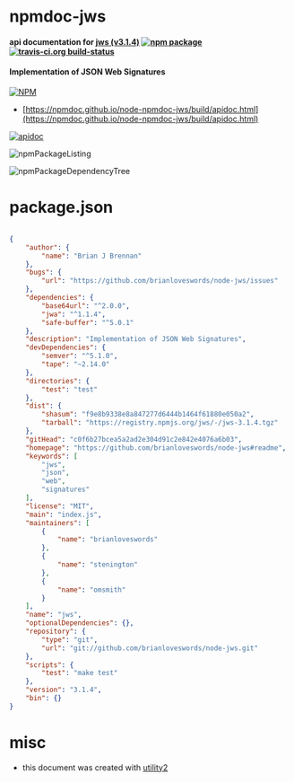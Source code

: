 # npmdoc-jws

#### api documentation for  [jws (v3.1.4)](https://github.com/brianloveswords/node-jws#readme)  [![npm package](https://img.shields.io/npm/v/npmdoc-jws.svg?style=flat-square)](https://www.npmjs.org/package/npmdoc-jws) [![travis-ci.org build-status](https://api.travis-ci.org/npmdoc/node-npmdoc-jws.svg)](https://travis-ci.org/npmdoc/node-npmdoc-jws)

#### Implementation of JSON Web Signatures

[![NPM](https://nodei.co/npm/jws.png?downloads=true&downloadRank=true&stars=true)](https://www.npmjs.com/package/jws)

- [https://npmdoc.github.io/node-npmdoc-jws/build/apidoc.html](https://npmdoc.github.io/node-npmdoc-jws/build/apidoc.html)

[![apidoc](https://npmdoc.github.io/node-npmdoc-jws/build/screenCapture.buildCi.browser.%252Ftmp%252Fbuild%252Fapidoc.html.png)](https://npmdoc.github.io/node-npmdoc-jws/build/apidoc.html)

![npmPackageListing](https://npmdoc.github.io/node-npmdoc-jws/build/screenCapture.npmPackageListing.svg)

![npmPackageDependencyTree](https://npmdoc.github.io/node-npmdoc-jws/build/screenCapture.npmPackageDependencyTree.svg)



# package.json

```json

{
    "author": {
        "name": "Brian J Brennan"
    },
    "bugs": {
        "url": "https://github.com/brianloveswords/node-jws/issues"
    },
    "dependencies": {
        "base64url": "^2.0.0",
        "jwa": "^1.1.4",
        "safe-buffer": "^5.0.1"
    },
    "description": "Implementation of JSON Web Signatures",
    "devDependencies": {
        "semver": "^5.1.0",
        "tape": "~2.14.0"
    },
    "directories": {
        "test": "test"
    },
    "dist": {
        "shasum": "f9e8b9338e8a847277d6444b1464f61880e050a2",
        "tarball": "https://registry.npmjs.org/jws/-/jws-3.1.4.tgz"
    },
    "gitHead": "c0f6b27bcea5a2ad2e304d91c2e842e4076a6b03",
    "homepage": "https://github.com/brianloveswords/node-jws#readme",
    "keywords": [
        "jws",
        "json",
        "web",
        "signatures"
    ],
    "license": "MIT",
    "main": "index.js",
    "maintainers": [
        {
            "name": "brianloveswords"
        },
        {
            "name": "stenington"
        },
        {
            "name": "omsmith"
        }
    ],
    "name": "jws",
    "optionalDependencies": {},
    "repository": {
        "type": "git",
        "url": "git://github.com/brianloveswords/node-jws.git"
    },
    "scripts": {
        "test": "make test"
    },
    "version": "3.1.4",
    "bin": {}
}
```



# misc
- this document was created with [utility2](https://github.com/kaizhu256/node-utility2)
